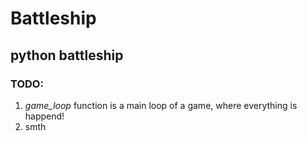 # Battleship
## **python battleship**

### **TODO:**
1. *game_loop* function is a main loop of a game, where everything is happend!
1. smth

